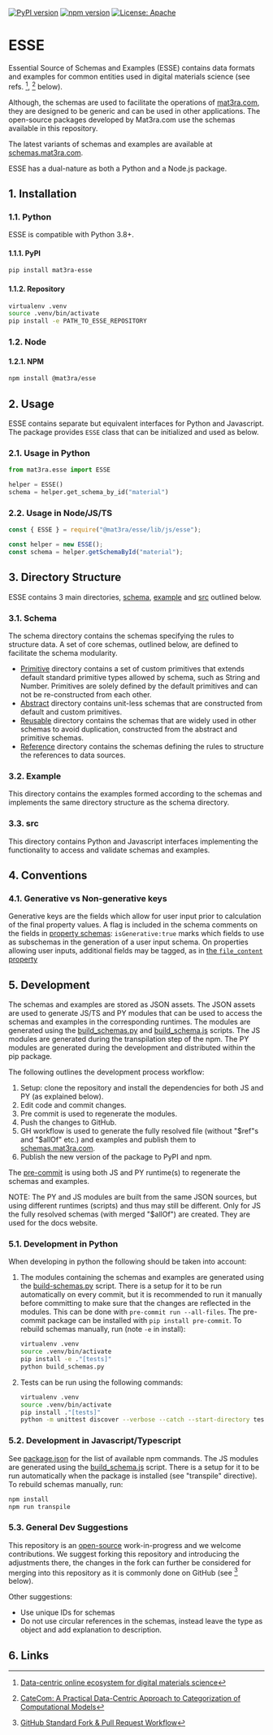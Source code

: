 [![PyPI version](https://badge.fury.io/py/esse.svg)](https://badge.fury.io/py/esse)
[![npm version](https://badge.fury.io/js/@mat3ra%2Fesse.svg)](https://badge.fury.io/js/@mat3ra%2Fesse)
[![License: Apache](https://img.shields.io/badge/License-Apache-blue.svg)](https://www.apache.org/licenses/LICENSE-2.0)

# ESSE

Essential Source of Schemas and Examples (ESSE) contains data formats and examples for common entities used in digital materials science (see refs. [^1], [^2] below).

Although, the schemas are used to facilitate the operations of [mat3ra.com](https://mat3ra.com), they are designed to be generic and can be used in other applications. The open-source packages developed by Mat3ra.com use the schemas available in this repository.

The latest variants of schemas and examples are available at [schemas.mat3ra.com](https://schemas.mat3ra.com/).

ESSE has a dual-nature as both a Python and a Node.js package.


## 1. Installation

### 1.1. Python

ESSE is compatible with Python 3.8+.

#### 1.1.1. PyPI

```bash
pip install mat3ra-esse
```

#### 1.1.2. Repository

```bash
virtualenv .venv
source .venv/bin/activate
pip install -e PATH_TO_ESSE_REPOSITORY
```

### 1.2. Node

#### 1.2.1. NPM

```bash
npm install @mat3ra/esse
```


## 2. Usage

ESSE contains separate but equivalent interfaces for Python and Javascript.
The package provides `ESSE` class that can be initialized and used as below.

### 2.1. Usage in Python

```python
from mat3ra.esse import ESSE

helper = ESSE()
schema = helper.get_schema_by_id("material")
```

### 2.2. Usage in Node/JS/TS

```javascript
const { ESSE } = require("@mat3ra/esse/lib/js/esse");

const helper = new ESSE();
const schema = helper.getSchemaById("material");
```


## 3. Directory Structure

ESSE contains 3 main directories, [schema](schema), [example](example) and [src](src) outlined below.

### 3.1. Schema

The schema directory contains the schemas specifying the rules to structure data. A set of core schemas, outlined below, are defined to facilitate the schema modularity.

- [Primitive](schema/core/primitive) directory contains a set of custom primitives that extends default standard primitive types allowed by schema, such as String and Number.
Primitives are solely defined by the default primitives and can not be re-constructed from each other.
- [Abstract](schema/core/abstract) directory contains unit-less schemas that are constructed from default and custom primitives.
- [Reusable](schema/core/reusable) directory contains the schemas that are widely used in other schemas to avoid duplication, constructed from the abstract and primitive schemas.
- [Reference](schema/core/reference) directory contains the schemas defining the rules to structure the references to data sources.

### 3.2. Example

This directory contains the examples formed according to the schemas and implements the same directory structure as the schema directory.

### 3.3. src

This directory contains Python and Javascript interfaces implementing the functionality to access and validate schemas and examples.


## 4. Conventions

### 4.1. Generative vs Non-generative keys
Generative keys are the fields which allow for user input prior to calculation of the final property values. A flag is included in the schema comments on the fields in [property schemas](schema/properties_directory): `isGenerative:true` marks which fields to use as subschemas in the generation of a user input schema. On properties allowing user inputs, additional fields may be tagged, as in [the `file_content` property](schema/properties_directory/non-scalar/file_content.json)


## 5. Development

The schemas and examples are stored as JSON assets. The JSON assets are used to generate JS/TS and PY modules that can be used to access the schemas and examples in the corresponding runtimes. The modules are generated using the [build_schemas.py](./build_schemas.py) and [build_schema.js](./build_schema.js) scripts. The JS modules are generated during the transpilation step of the npm. The PY modules are generated during the development and distributed within the pip package.

The following outlines the development process workflow:

1. Setup: clone the repository and install the dependencies for both JS and PY (as explained below).
2. Edit code and commit changes.
3. Pre commit is used to regenerate the modules.
4. Push the changes to GitHub.
5. GH workflow is used to generate the fully resolved file (without "$ref"s and "$allOf" etc.) and examples and publish them to [schemas.mat3ra.com](http://schemas.mat3ra.com/).
6. Publish the new version of the package to PyPI and npm.

The [pre-commit](.husky/pre-commit) is using both JS and PY runtime(s) to regenerate the schemas and examples.

[//]: # (TODO: consider reusing JS runtime and schemas build script for PY modules for consistency)
NOTE: The PY and JS modules are built from the same JSON sources, but using different runtimes (scripts) and thus may still be different. Only for JS the fully resolved schemas (with merged "$allOf") are created. They are used for the docs website.

### 5.1. Development in Python

When developing in python the following should be taken into account:

1. The modules containing the schemas and examples are generated using the [build-schemas.py](./build_schemas.py) script. There is a setup for it to be run automatically on every commit, but it is recommended to run it manually before committing to make sure that the changes are reflected in the modules. This can be done with `pre-commit run --all-files`. The pre-commit package can be installed with `pip install pre-commit`. To rebuild schemas manually, run (note `-e` in install):
    ```bash
    virtualenv .venv
    source .venv/bin/activate
    pip install -e ."[tests]"
    python build_schemas.py
    ```
2. Tests can be run using the following commands:
    ```bash
    virtualenv .venv
    source .venv/bin/activate
    pip install ."[tests]"
    python -m unittest discover --verbose --catch --start-directory tests/py/esse/
    ```

### 5.2. Development in Javascript/Typescript

See [package.json](package.json) for the list of available npm commands. The JS modules are generated using the [build_schema.js](./build_schema.js) script. There is a setup for it to be run automatically when the package is installed (see "transpile" directive). To rebuild schemas manually, run:
```bash
npm install
npm run transpile
```

### 5.3. General Dev Suggestions

This repository is an [open-source](LICENSE.md) work-in-progress and we welcome contributions. We suggest forking this repository and introducing the adjustments there, the changes in the fork can further be considered for merging into this repository as it is commonly done on GitHub (see [^3] below).

Other suggestions:

- Use unique IDs for schemas
- Do not use circular references in the schemas, instead leave the type as object and add explanation to description.


## 6. Links

[^1]: [Data-centric online ecosystem for digital materials science](https://arxiv.org/pdf/1902.10838.pdf)
[^2]: [CateCom: A Practical Data-Centric Approach to Categorization of Computational Models](https://pubs.acs.org/doi/abs/10.1021/acs.jcim.2c00112)
[^3]: [GitHub Standard Fork & Pull Request Workflow](https://gist.github.com/Chaser324/ce0505fbed06b947d962)
